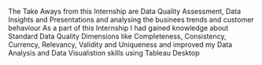 The Take Aways from this Internship are Data Quality Assessment, Data Insights and Presentations and analysing the businees trends and customer behaviour
As a part of this Internship I had gained knowledge about Standard Data Quality Dimensions like Completeness, Consistency, Currency, Relevancy, Validity and Uniqueness and improved my Data Analysis and Data Visualistion skills using Tableau Desktop
